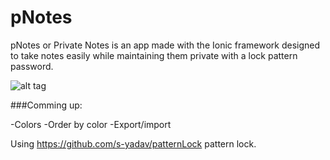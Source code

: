 # pNotes

pNotes or Private Notes is an app made with the Ionic framework designed to take notes easily while maintaining them private with a lock pattern password.

![alt tag](http://www.newson.se/wp-content/uploads/2016/10/pNotes.png)


###Comming up:

-Colors
-Order by color
-Export/import



Using https://github.com/s-yadav/patternLock pattern lock.
